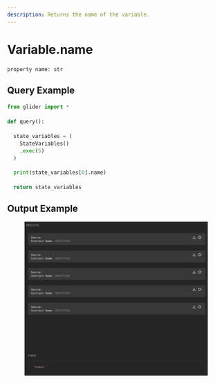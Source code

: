 ```yaml
---
description: Returns the name of the variable.
---
```


# Variable.name

`property name: str`

## Query Example

```python
from glider import *

def query():

  state_variables = (
    StateVariables()
    .exec(5)
  )

  print(state_variables[0].name)

  return state_variables
```

## Output Example

<figure><img src="../../../.gitbook/assets/image (9).png" alt=""><figcaption></figcaption></figure>

